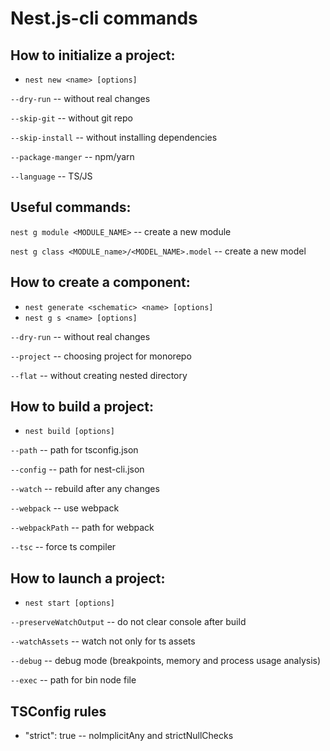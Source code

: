 # Nest.js-cli commands

## How to initialize a project:

-   `nest new <name> [options]`

`--dry-run` -- without real changes

`--skip-git` -- without git repo

`--skip-install` -- without installing dependencies

`--package-manger` -- npm/yarn

`--language` -- TS/JS

## Useful commands:

`nest g module <MODULE_NAME>` -- create a new module

`nest g class <MODULE_name>/<MODEL_NAME>.model` -- create a new model


## How to create a component:

-   `nest generate <schematic> <name> [options]`
-   `nest g s <name> [options]`

`--dry-run` -- without real changes

`--project` -- choosing project for monorepo

`--flat` -- without creating nested directory

## How to build a project:

-   `nest build [options]`

`--path` -- path for tsconfig.json

`--config` -- path for nest-cli.json

`--watch` -- rebuild after any changes

`--webpack` -- use webpack

`--webpackPath` -- path for webpack

`--tsc` -- force ts compiler

## How to launch a project:

-   `nest start [options]`

`--preserveWatchOutput` -- do not clear console after build

`--watchAssets` -- watch not only for ts assets

`--debug` -- debug mode (breakpoints, memory and process usage analysis)

`--exec` -- path for bin node file

## TSConfig rules

- "strict": true -- noImplicitAny and strictNullChecks
